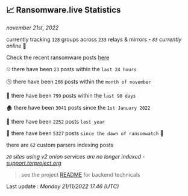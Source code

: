 
## 📈 Ransomware.live Statistics
_november 21st, 2022_

currently tracking `128` groups across `233` relays & mirrors - _`83` currently online_ 📡

Check the recent ransomware posts [here](https://www.ransomware.live/#/recentposts)


⏲ there have been `23` posts within the `last 24 hours`

🕓 there have been `266` posts within the `month of november`

📅 there have been `799` posts within the `last 90 days`

🏚 there have been `3041` posts since the `1st January 2022`

🚀 there have been `2252` posts `last year`

🦕 there have been `5327` posts `since the dawn of ransomwatch` 🐣

there are `62` custom parsers indexing posts

_`20` sites using v2 onion services are no longer indexed - [support.torproject.org](https://support.torproject.org/onionservices/v2-deprecation/)_

> see the project [README](https://github.com/jmousqueton/ransomwatch#readme) for backend technicals



Last update : _Monday 21/11/2022 17.46 (UTC)_

